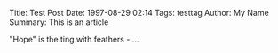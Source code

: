 Title: Test Post
Date: 1997-08-29 02:14
Tags: testtag
Author: My Name
Summary: This is an article

"Hope" is the ting with feathers -
...
